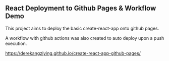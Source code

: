 ## React Deployment to Github Pages & Workflow Demo

This project aims to deploy the basic create-react-app onto github pages.

A workflow with github actions was also created to auto deploy upon a push execution.

https://derekangziying.github.io/create-react-app-github-pages/


